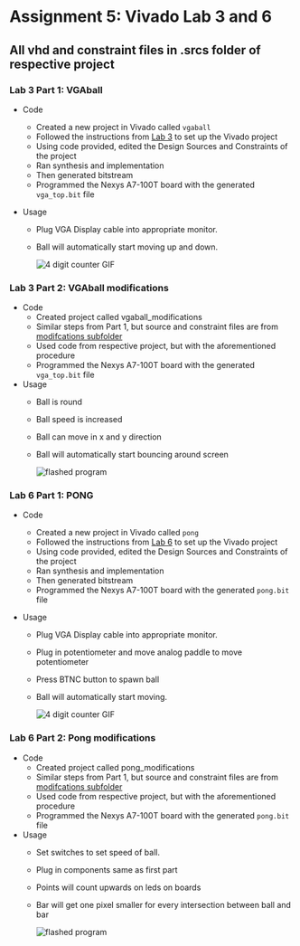 # Assignment 5: Vivado Lab 3 and 6
## All vhd and constraint files in .srcs folder of respective project

### Lab 3 Part 1: VGAball
- Code
	- Created a new project in Vivado called `vgaball`
	- Followed the instructions from [Lab 3](https://github.com/kevinwlu/dsd/tree/master/Nexys-A7/Lab-3) to set up the Vivado project
	- Using code provided, edited the Design Sources and Constraints of the project
	- Ran synthesis and implementation
  	- Then generated bitstream
	- Programmed the Nexys A7-100T board with the generated `vga_top.bit` file

- Usage
	- Plug VGA Display cable into appropriate monitor.
	- Ball will automatically start moving up and down.
		
		![4 digit counter GIF](./hex4count/hex4count.gif)
	
### Lab 3 Part 2: VGAball modifications
- Code
  	- Created project called vgaball_modifications
	- Similar steps from Part 1, but source and constraint files are from [modifcations subfolder](https://github.com/kevinwlu/dsd/tree/master/Nexys-A7/Lab-3/Modifications)
	- Used code from respective project, but with the aforementioned procedure
	- Programmed the Nexys A7-100T board with the generated `vga_top.bit` file
-  Usage
	- Ball is round
	- Ball speed is increased
	- Ball can move in x and y direction
	- Ball will automatically start bouncing around screen
		
		![flashed program](./hex4count/flash.gif)


### Lab 6 Part 1: PONG
- Code
	- Created a new project in Vivado called `pong`
	- Followed the instructions from [Lab 6](https://github.com/kevinwlu/dsd/tree/master/Nexys-A7/Lab-6) to set up the Vivado project
	- Using code provided, edited the Design Sources and Constraints of the project
	- Ran synthesis and implementation
  	- Then generated bitstream
	- Programmed the Nexys A7-100T board with the generated `pong.bit` file

- Usage
	- Plug VGA Display cable into appropriate monitor.
	- Plug in potentiometer and move analog paddle to move potentiometer
	- Press BTNC button to spawn ball 
	- Ball will automatically start moving.
		
		![4 digit counter GIF](./hex4count/hex4count.gif)
	
### Lab 6 Part 2: Pong modifications
- Code
  	- Created project called pong_modifications
	- Similar steps from Part 1, but source and constraint files are from [modifcations subfolder](https://github.com/kevinwlu/dsd/tree/master/Nexys-A7/Lab-6/Modifications)
	- Used code from respective project, but with the aforementioned procedure
	- Programmed the Nexys A7-100T board with the generated `pong.bit` file
-  Usage
	- Set switches to set speed of ball.
	- Plug in components same as first part
	- Points will count upwards on leds on boards
	- Bar will get one pixel smaller for every intersection between ball and bar
		
		![flashed program](./hex4count/flash.gif)
